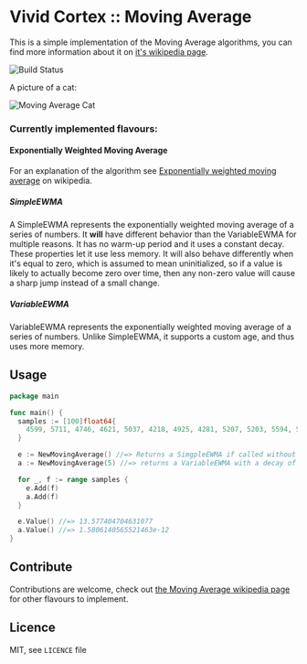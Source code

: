 # Vivid Cortex :: Moving Average

This is a simple implementation of the Moving Average algorithms,
you can find more information about it on [it's wikipedia page](https://en.wikipedia.org/wiki/Moving_average).

![Build Status](https://circleci.com/gh/VividCortex/moving_average.png?circle-token=1459fa37f9ca0e50cef05d1963146d96d47ea523)

A picture of a cat:

![Moving Average Cat](http://f.cl.ly/items/1z3T2C2S2c1K2Z2Q3j05/Image%202013.07.05%2018%3A36%3A23.jpeg)


### Currently implemented flavours:


#### Exponentially Weighted Moving Average

For an explanation of the algorithm see [Exponentially weighted moving average](http://en.wikipedia.org/wiki/Moving_average#Exponential_moving_average) on wikipedia.


##### SimpleEWMA

A SimpleEWMA represents the exponentially weighted moving average of a
series of numbers. It **will** have different behavior than the VariableEWMA
for multiple reasons. It has no warm-up period and it uses a constant
decay.  These properties let it use less memory.  It will also behave
differently when it's equal to zero, which is assumed to mean
uninitialized, so if a value is likely to actually become zero over time,
then any non-zero value will cause a sharp jump instead of a small change.


##### VariableEWMA

VariableEWMA represents the exponentially weighted moving average of a series of
numbers. Unlike SimpleEWMA, it supports a custom age, and thus uses more memory.


## Usage

```go
package main

func main() {
  samples := [100]float64{
    4599, 5711, 4746, 4621, 5037, 4218, 4925, 4281, 5207, 5203, 5594, 5149,
  }

  e := NewMovingAverage() //=> Returns a SimgpleEWMA if called without params
  a := NewMovingAverage(5) //=> returns a VariableEWMA with a decay of 2 / (5 + 1)

  for _, f := range samples {
    e.Add(f)
    a.Add(f)
  }

  e.Value() //=> 13.577404704631077
  a.Value() //=> 1.5806140565521463e-12
}
```

## Contribute

Contributions are welcome, check out [the Moving Average wikipedia page](https://en.wikipedia.org/wiki/Moving_average) for other flavours to implement.


## Licence

MIT, see `LICENCE` file

